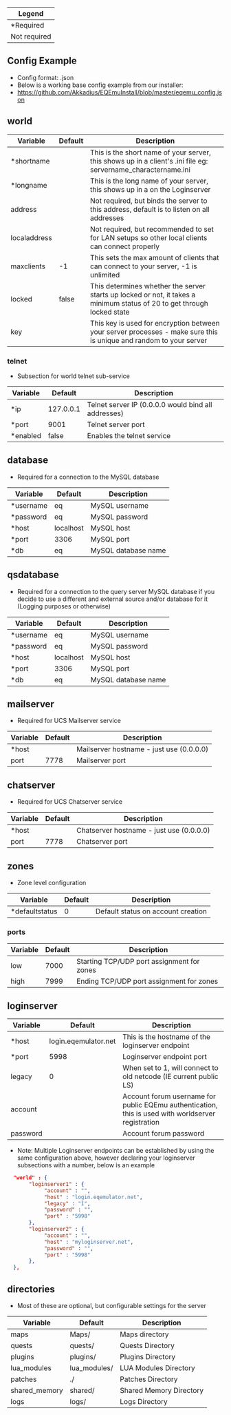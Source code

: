 | Legend  |
|--|
| *Required |
| Not required |

## Config Example

* Config format: .json
* Below is a working base config example from our installer:
* https://github.com/Akkadius/EQEmuInstall/blob/master/eqemu_config.json

## world

| Variable | Default | Description |
|--|--|--|
| *shortname |  | This is the short name of your server, this shows up in a client's .ini file eg: servername_charactername.ini |
| *longname |  | This is the long name of your server, this shows up in a on the Loginserver |
| address | | Not required, but binds the server to this address, default is to listen on all addresses
| localaddress | | Not required, but recommended to set for LAN setups so other local clients can connect properly
| maxclients | -1 | This sets the max amount of clients that can connect to your server, -1 is unlimited
| locked | false | This determines whether the server starts up locked or not, it takes a minimum status of 20 to get through locked state |
| key | | This key is used for encryption between your server processes - make sure this is unique and random to your server |

### telnet

* Subsection for world telnet sub-service

| Variable | Default | Description |
|--|--|--|
| *ip | 127.0.0.1 | Telnet server IP (0.0.0.0 would bind all addresses) |
| *port | 9001 | Telnet server port |
| *enabled| false | Enables the telnet service |

## database

* Required for a connection to the MySQL database

| Variable | Default | Description |
|--|--|--|
| *username| eq | MySQL username |
| *password| eq | MySQL password |
| *host | localhost | MySQL host |
| *port| 3306 | MySQL port |
| *db | eq | MySQL database name|

## qsdatabase

* Required for a connection to the query server MySQL database if you decide to use a different and external source and/or database for it (Logging purposes or otherwise)

| Variable | Default | Description |
|--|--|--|
| *username| eq | MySQL username |
| *password| eq | MySQL password |
| *host | localhost | MySQL host |
| *port| 3306 | MySQL port |
| *db | eq | MySQL database name|

## mailserver

* Required for UCS Mailserver service

| Variable | Default | Description |
|--|--|--|
| *host|  | Mailserver hostname - just use (0.0.0.0) |
| port| 7778 | Mailserver port |

## chatserver

* Required for UCS Chatserver service

| Variable | Default | Description |
|--|--|--|
| *host|  | Chatserver hostname - just use (0.0.0.0) |
| port| 7778 | Chatserver port |

## zones

* Zone level configuration

| Variable | Default | Description |
|--|--|--|
| *defaultstatus| 0 | Default status on account creation |

### ports
| Variable | Default | Description |
|--|--|--|
| low| 7000 | Starting TCP/UDP port assignment for zones|
| high| 7999 | Ending TCP/UDP port assignment for zones|

## loginserver

| Variable | Default | Description |
|--|--|--|
| *host | login.eqemulator.net | This is the hostname of the loginserver endpoint |
| *port | 5998 | Loginserver endpoint port |
| legacy | 0 | When set to 1, will connect to old netcode (IE current public LS) |
| account |  | Account forum username for public EQEmu authentication, this is used with worldserver registration
| password | | Account forum password  | 

* Note: Multiple Loginserver endpoints can be established by using the same configuration above, however declaring your loginserver subsections with a number, below is an example

```json
  "world" : {
	   "loginserver1" : {
			"account" : "",
			"host" : "login.eqemulator.net",
			"legacy" : "1",
			"password" : "",
			"port" : "5998"
	   },
	   "loginserver2" : {
			"account" : "",
			"host" : "myloginserver.net",
			"password" : "",
			"port" : "5998"
	   },
  },
```

## directories 
* Most of these are optional, but configurable settings for the server

| Variable | Default | Description |
|--|--|--|
| maps| Maps/ | Maps directory |
| quests | quests/  | Quests Directory |
| plugins | plugins/  | Plugins Directory |
| lua_modules | lua_modules/  | LUA Modules Directory |
| patches | ./  | Patches Directory
| shared_memory| shared/  | Shared Memory Directory
| logs | logs/ | Logs Directory




